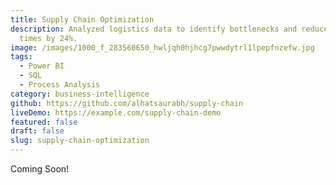 ```yaml
---
title: Supply Chain Optimization
description: Analyzed logistics data to identify bottlenecks and reduce delivery
  times by 24%.
image: /images/1000_f_283560650_hwljqh0hjhcg7pwwdytrl1lpepfnzefw.jpg
tags:
  - Power BI
  - SQL
  - Process Analysis
category: business-intelligence
github: https://github.com/alhatsaurabh/supply-chain
liveDemo: https://example.com/supply-chain-demo
featured: false
draft: false
slug: supply-chain-optimization
---
```

Coming Soon!